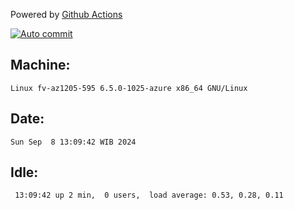 Powered by [Github Actions](https://github.com/features/actions)

[![Auto commit](https://github.com/hiage/workstation/workflows/Auto%20commit/badge.svg)](https://github.com/hiage/workstation/actions?query=workflow%3A%22Auto+commit%22)

## Machine:
```
Linux fv-az1205-595 6.5.0-1025-azure x86_64 GNU/Linux
```
## Date:
```
Sun Sep  8 13:09:42 WIB 2024
```
## Idle:
```
 13:09:42 up 2 min,  0 users,  load average: 0.53, 0.28, 0.11
```
